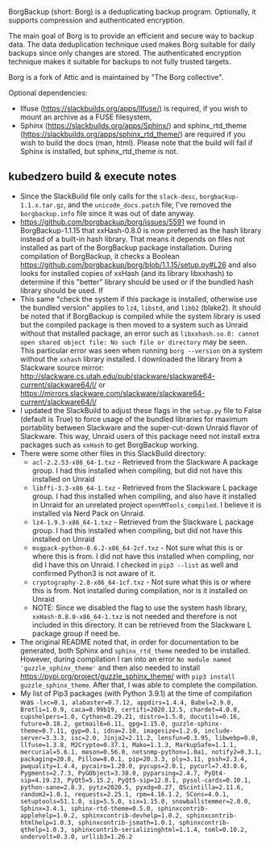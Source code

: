 BorgBackup (short: Borg) is a deduplicating backup program.
Optionally, it supports compression and authenticated encryption.

The main goal of Borg is to provide an efficient and secure way to
backup data. The data deduplication technique used makes Borg suitable
for daily backups since only changes are stored. The authenticated
encryption technique makes it suitable for backups to not fully trusted
targets.

Borg is a fork of Attic and is maintained by "The Borg collective".

Optional dependencies:
- llfuse (https://slackbuilds.org/apps/llfuse/) is required,
  if you wish to mount an archive as a FUSE filesystem,
- Sphinx (https://slackbuilds.org/apps/Sphinx/) and
  sphinx_rtd_theme (https://slackbuilds.org/apps/sphinx_rtd_theme/)
  are required if you wish to build the docs (man, html).
  Please note that the build will fail if Sphinx is installed,
  but sphinx_rtd_theme is not.



## kubedzero build & execute notes

- Since the SlackBuild file only calls for the `slack-desc`, `borgbackup-1.1.x.tar.gz`, and the `unicode_docs.patch` file, I've removed the `borgbackup.info` file since it was out of date anyway.
- https://github.com/borgbackup/borg/issues/5591 we found in BorgBackup-1.1.15 that xxHash-0.8.0 is now preferred as the hash library instead of a built-in hash library. That means it depends on files not installed as part of the BorgBackup package installation. During compilation of BorgBackup, it checks a Boolean https://github.com/borgbackup/borg/blob/1.1.15/setup.py#L26 and also looks for installed copies of xxHash (and its library libxxhash) to determine if this "better" library should be used or if the bundled hash library should be used. If 
- This same "check the system if this package is installed, otherwise use the bundled version" applies to `lz4`, `libstd`, and `libb2` (blake2). It should be noted that if BorgBackup is compiled while the system library is used but the compiled package is then moved to a system such as Unraid without that installed package, an error such as `libxxhash.so.0: cannot open shared object file: No such file or directory` may be seen. This particular error was seen when running `borg --version` on a system without the `xxhash` library installed. I downloaded the library from a Slackware source mirror: http://slackware.cs.utah.edu/pub/slackware/slackware64-current/slackware64/l/ or https://mirrors.slackware.com/slackware/slackware64-current/slackware64/l/
- I updated the SlackBuild to adjust these flags in the `setup.py` file to False (default is True) to force usage of the bundled libraries for maximum portability between Slackware and the super-cut-down Unraid flavor of Slackware. This way, Unraid users of this package need not install extra packages such as `xxHash` to get BorgBackup working.
- There were some other files in this SlackBuild directory:
  - `acl-2.2.53-x86_64-1.txz` - Retrieved from the Slackware A package group. I had this installed when compiling, but did not have this installed on Unraid
  - `libffi-3.3-x86_64-1.txz` - Retrieved from the Slackware L package group. I had this installed when compiling, and also have it installed in Unraid for an unrelated project `openVMTools_compiled`. I believe it is installed via Nerd Pack on Unraid. 
  - `lz4-1.9.3-x86_64-1.txz` - Retrieved from the Slackware L package group. I had this installed when compiling, but did not have this installed on Unraid
  - `msgpack-python-0.6.2-x86_64-2cf.txz` - Not sure what this is or where this is from. I did not have this installed when compiling, nor did I have this on Unraid. I checked in `pip3 --list` as well and confirmed Python3 is not aware of it. 
  - `cryptography-2.8-x86_64-1cf.txz` - Not sure what this is or where this is from. Not installed during compilation, nor is it installed on Unraid
  - NOTE: Since we disabled the flag to use the system hash library, `xxHash-0.8.0-x86_64-1.txz` is not needed and therefore is not included in this directory. It can be retrieved from the Slackware L package group if need be. 
- The original README noted that, in order for documentation to be generated, both Sphinx and `sphinx_rtd_theme` needed to be installed. However, during compilation I ran into an error `No module named 'guzzle_sphinx_theme'` and then also needed to install https://pypi.org/project/guzzle_sphinx_theme/ with `pip3 install guzzle_sphinx_theme`. After that, I was able to complete the compilation.
- My list of Pip3 packages (with Python 3.9.1) at the time of compilation was `-lxc=0.1, alabaster=0.7.12, appdirs=1.4.4, Babel=2.9.0, Brotli=1.0.9, caca=0.99b19, certifi=2020.12.5, chardet=4.0.0, cupshelpers=1.0, Cython=0.29.21, distro=1.5.0, docutils=0.16, future=0.18.2, getmail6=6.11, gpg=1.15.0, guzzle-sphinx-theme=0.7.11, gyp=0.1, idna=2.10, imagesize=1.2.0, include-server=3.3.3, isc=2.0, Jinja2=2.11.2, lensfun=0.3.95, libwebp=0.0, llfuse=1.3.8, M2Crypto=0.37.1, Mako=1.1.3, MarkupSafe=1.1.1, mercurial=5.6.1, meson=0.56.0, netsnmp-python=1.0a1, notify2=0.3.1, packaging=20.8, Pillow=8.0.1, pip=20.3.3, ply=3.11, pssh=2.3.4, pwquality=1.4.4, pycairo=1.20.0, pycups=2.0.1, pycurl=7.43.0.6, Pygments=2.7.3, PyGObject=3.38.0, pyparsing=2.4.7, PyQt4-sip=4.19.23, PyQt5=5.15.2, PyQt5-sip=12.8.1, pysol-cards=0.10.1, python-sane=2.8.3, pytz=2020.5, pyxdg=0.27, QScintilla=2.11.6, random2=1.0.1, requests=2.25.1, rpm=4.16.1.2, SCons=4.0.1, setuptools=51.1.0, sip=5.5.0, six=1.15.0, snowballstemmer=2.0.0, Sphinx=3.4.1, sphinx-rtd-theme=0.5.0, sphinxcontrib-applehelp=1.0.2, sphinxcontrib-devhelp=1.0.2, sphinxcontrib-htmlhelp=1.0.3, sphinxcontrib-jsmath=1.0.1, sphinxcontrib-qthelp=1.0.3, sphinxcontrib-serializinghtml=1.1.4, toml=0.10.2, undervolt=0.3.0, urllib3=1.26.2`